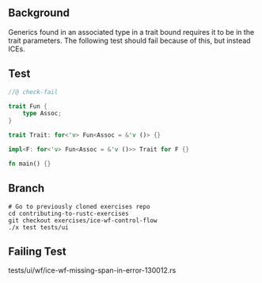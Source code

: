 ## Background

Generics found in an associated type in a trait bound requires it to be
in the trait parameters. The following test should fail because of this,
but instead ICEs.

## Test

```rust
//@ check-fail

trait Fun {
    type Assoc;
}

trait Trait: for<'v> Fun<Assoc = &'v ()> {}

impl<F: for<'v> Fun<Assoc = &'v ()>> Trait for F {}

fn main() {}
```

## Branch

```
# Go to previously cloned exercises repo
cd contributing-to-rustc-exercises
git checkout exercises/ice-wf-control-flow
./x test tests/ui
```

## Failing Test

tests/ui/wf/ice-wf-missing-span-in-error-130012.rs
